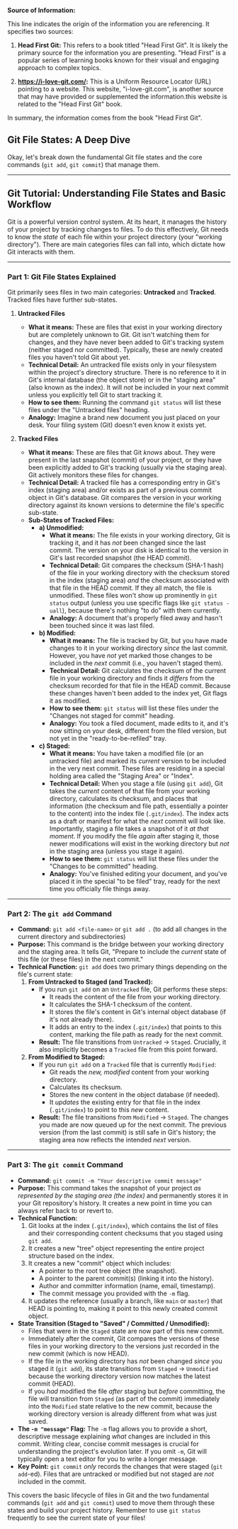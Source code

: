 **Source of Information:**

This line indicates the origin of the information you are referencing. It specifies two sources:

1.  **Head First Git:** This refers to a book titled "Head First Git". It is likely the primary source for the information you are presenting. "Head First" is a popular series of learning books known for their visual and engaging approach to complex topics.

2.  **https://i-love-git.com/:** This is a Uniform Resource Locator (URL) pointing to a website. This website, "i-love-git.com", is another source that may have provided or supplemented the information.this website is related to the "Head First Git" book.

In summary, the information comes from the book "Head First Git".

## Git File States: A Deep Dive

Okay, let's break down the fundamental Git file states and the core commands (`git add`, `git commit`) that manage them.

---

## Git Tutorial: Understanding File States and Basic Workflow

Git is a powerful version control system. At its heart, it manages the history of your project by tracking changes to files. To do this effectively, Git needs to know the _state_ of each file within your project directory (your "working directory"). There are main categories files can fall into, which dictate how Git interacts with them.

---

### Part 1: Git File States Explained

Git primarily sees files in two main categories: **Untracked** and **Tracked**. Tracked files have further sub-states.

1.  **Untracked Files**

    - **What it means:** These are files that exist in your working directory but are completely unknown to Git. Git isn't watching them for changes, and they have never been added to Git's tracking system (neither staged nor committed). Typically, these are newly created files you haven't told Git about yet.
    - **Technical Detail:** An untracked file exists only in your filesystem within the project's directory structure. There is no reference to it in Git's internal database (the object store) or in the "staging area" (also known as the index). It will _not_ be included in your next commit unless you explicitly tell Git to start tracking it.
    - **How to see them:** Running the command `git status` will list these files under the "Untracked files" heading.
    - **Analogy:** Imagine a brand new document you just placed on your desk. Your filing system (Git) doesn't even know it exists yet.

2.  **Tracked Files**
    - **What it means:** These are files that Git _knows_ about. They were present in the last snapshot (commit) of your project, or they have been explicitly added to Git's tracking (usually via the staging area). Git actively monitors these files for changes.
    - **Technical Detail:** A tracked file has a corresponding entry in Git's index (staging area) and/or exists as part of a previous commit object in Git's database. Git compares the version in your working directory against its known versions to determine the file's specific sub-state.
    - **Sub-States of Tracked Files:**
      - **a) Unmodified:**
        - **What it means:** The file exists in your working directory, Git is tracking it, and it has _not_ been changed since the last commit. The version on your disk is identical to the version in Git's last recorded snapshot (the HEAD commit).
        - **Technical Detail:** Git compares the checksum (SHA-1 hash) of the file in your working directory with the checksum stored in the index (staging area) _and_ the checksum associated with that file in the HEAD commit. If they all match, the file is unmodified. These files won't show up prominently in `git status` output (unless you use specific flags like `git status -uall`), because there's nothing "to do" with them currently.
        - **Analogy:** A document that's properly filed away and hasn't been touched since it was last filed.
      - **b) Modified:**
        - **What it means:** The file is tracked by Git, but you have made changes to it in your working directory _since_ the last commit. However, you have _not_ yet marked those changes to be included in the _next_ commit (i.e., you haven't staged them).
        - **Technical Detail:** Git calculates the checksum of the current file in your working directory and finds it _differs_ from the checksum recorded for that file in the HEAD commit. Because these changes haven't been added to the index yet, Git flags it as modified.
        - **How to see them:** `git status` will list these files under the "Changes not staged for commit" heading.
        - **Analogy:** You took a filed document, made edits to it, and it's now sitting on your desk, different from the filed version, but not yet in the "ready-to-be-refiled" tray.
      - **c) Staged:**
        - **What it means:** You have taken a modified file (or an untracked file) and marked its _current_ version to be included in the very next commit. These files are residing in a special holding area called the "Staging Area" or "Index".
        - **Technical Detail:** When you stage a file (using `git add`), Git takes the _current_ content of that file from your working directory, calculates its checksum, and places that information (the checksum and file path, essentially a pointer to the content) into the index file (`.git/index`). The index acts as a draft or manifest for what the _next_ commit will look like. Importantly, staging a file takes a snapshot of it _at that moment_. If you modify the file _again_ after staging it, those newer modifications will exist in the working directory but _not_ in the staging area (unless you stage it again).
        - **How to see them:** `git status` will list these files under the "Changes to be committed" heading.
        - **Analogy:** You've finished editing your document, and you've placed it in the special "to be filed" tray, ready for the next time you officially file things away.

---

### Part 2: The `git add` Command

- **Command:** `git add <file-name>` or `git add .` (to add all changes in the current directory and subdirectories)
- **Purpose:** This command is the bridge between your working directory and the staging area. It tells Git, "Prepare to include the _current_ state of this file (or these files) in the next commit."
- **Technical Function:** `git add` does two primary things depending on the file's current state:
  1.  **From Untracked to Staged (and Tracked):**
      - If you run `git add` on an `Untracked` file, Git performs these steps:
        - It reads the content of the file from your working directory.
        - It calculates the SHA-1 checksum of the content.
        - It stores the file's content in Git's internal object database (if it's not already there).
        - It adds an entry to the index (`.git/index`) that points to this content, marking the file path as ready for the next commit.
      - **Result:** The file transitions from `Untracked` -> `Staged`. Crucially, it also implicitly becomes a `Tracked` file from this point forward.
  2.  **From Modified to Staged:**
      - If you run `git add` on a `Tracked` file that is currently `Modified`:
        - Git reads the _new, modified_ content from your working directory.
        - Calculates its checksum.
        - Stores the new content in the object database (if needed).
        - It _updates_ the existing entry for that file in the index (`.git/index`) to point to this _new_ content.
      - **Result:** The file transitions from `Modified` -> `Staged`. The changes you made are now queued up for the next commit. The previous version (from the last commit) is still safe in Git's history; the staging area now reflects the intended _next_ version.

---

### Part 3: The `git commit` Command

- **Command:** `git commit -m "Your descriptive commit message"`
- **Purpose:** This command takes the snapshot of your project _as represented by the staging area (the index)_ and permanently stores it in your Git repository's history. It creates a new point in time you can always refer back to or revert to.
- **Technical Function:**
  1.  Git looks at the index (`.git/index`), which contains the list of files and their corresponding content checksums that you staged using `git add`.
  2.  It creates a new "tree" object representing the entire project structure based on the index.
  3.  It creates a new "commit" object which includes:
      - A pointer to the root tree object (the snapshot).
      - A pointer to the parent commit(s) (linking it into the history).
      - Author and committer information (name, email, timestamp).
      - The commit message you provided with the `-m` flag.
  4.  It updates the reference (usually a branch, like `main` or `master`) that HEAD is pointing to, making it point to this newly created commit object.
- **State Transition (Staged to "Saved" / Committed / Unmodified):**
  - Files that were in the `Staged` state are now part of this new commit.
  - Immediately after the commit, Git compares the versions of these files in your working directory to the versions just recorded in the new commit (which is now HEAD).
  - If the file in the working directory has _not_ been changed _since_ you staged it (`git add`), its state transitions from `Staged` -> `Unmodified` because the working directory version now matches the latest commit (HEAD).
  - If you _had_ modified the file _after_ staging but _before_ committing, the file will transition from `Staged` (as part of the commit) immediately into the `Modified` state relative to the new commit, because the working directory version is already different from what was just saved.
- **The `-m "message"` Flag:** The `-m` flag allows you to provide a short, descriptive message explaining _what_ changes are included in this commit. Writing clear, concise commit messages is crucial for understanding the project's evolution later. If you omit `-m`, Git will typically open a text editor for you to write a longer message.
- **Key Point:** `git commit` _only_ records the changes that were staged (`git add`-ed). Files that are untracked or modified but not staged are _not_ included in the commit.

This covers the basic lifecycle of files in Git and the two fundamental commands (`git add` and `git commit`) used to move them through these states and build your project history. Remember to use `git status` frequently to see the current state of your files!
